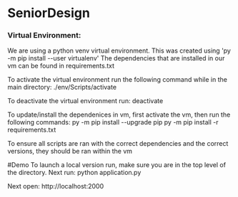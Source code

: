 # SeniorDesign

### Virtual Environment:

We are using a python venv virtual environment. This was created using 'py -m pip install --user virtualenv'
The dependencies that are installed in our vm can be found in requirements.txt

To activate the virtual environment run the following command while in the main directory:
./env/Scripts/activate

To deactivate the virtual environment run:
deactivate

To update/install the dependenices in vm, first activate the vm, then run the following commands:
py -m pip install --upgrade pip
py -m pip install -r requirements.txt

To ensure all scripts are ran with the correct dependencies and the correct versions, they should be ran within the vm

#Demo
To launch a local version run, make sure you are in the top level of the directory. Next run: 
python application.py

Next open:
http://localhost:2000


